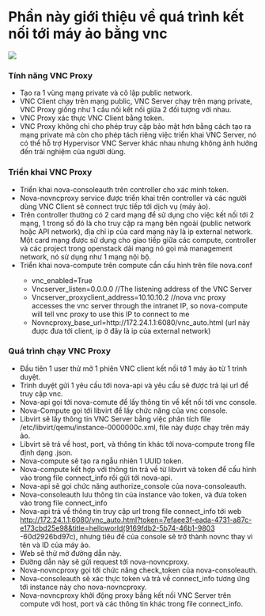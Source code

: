 # Phần này giới thiệu về quá trình kết nối tới máy ảo bằng vnc

<img src="https://i.imgur.com/pAYt8vp.png">

### Tính năng VNC Proxy

- Tạo ra 1 vùng mạng private và cô lập public network.
- VNC Client chạy trên mạng public, VNC Server chạy trên mạng private, VNC Proxy giống như 1 cầu nối kết nối giữa 2 đối tượng với nhau.
- VNC Proxy xác thực VNC Client bằng token.
- VNC Proxy không chỉ cho phép truy cập bảo mật hơn bằng cách tạo ra mạng private mà còn cho phép tách riêng việc triển khai VNC Server, nó có thể hỗ trợ Hypervisor VNC Server khác nhau nhưng không ảnh hưởng đến trải nghiệm của người dùng.

### Triển khai VNC Proxy

- Triển khai nova-consoleauth trên controller cho xác minh token.
- Nova-novncproxy service được triển khai trên controller và các người dùng VNC Client sẽ connect trực tiếp tới dịch vụ (máy ảo).
- Trên controller thường có 2 card mạng để sử dụng cho việc kết nối tới 2 mạng, 1 trong số đó là cho truy cập ra mạng bên ngoài (public network hoặc API network), địa chỉ ip của card mạng này là ip external network. Một card mạng được sử dụng cho giao tiếp giữa các compute, controller và các project trong openstack dải mạng nó gọi mà management network, nó sử dụng như 1 mạng nội bộ.
- Triển khai nova-compute trên compute cần cấu hình trên file nova.conf
<ul>
  <ul>
    <li>vnc_enabled=True</li>
    <li>Vncserver_listen=0.0.0.0 //The listening address of the VNC Server</li>
    <li>Vncserver_proxyclient_address=10.10.10.2 //nova vnc proxy accesses the vnc server through the intranet IP, so nova-compute will tell vnc proxy to use this IP to connect to me</li>
    <li>Novncproxy_base_url=http://172.24.1.1:6080/vnc_auto.html (url này được đưa tới client, ip ở đây là ip của external network)</li>
  </ul>
</ul>

### Quá trình chạy VNC Proxy

- Đầu tiên 1 user thử mở 1 phiên VNC client kết nối tớ 1 máy ảo từ 1 trình duyệt.
- Trình duyệt gửi 1 yêu cầu tới nova-api và yêu cầu sẽ được trả lại url để truy cập vnc.
- Nova-api gọi tới nova-comute để lấy thông tin về kết nối tới vnc console.
- Nova-Compute gọi tới libvirt để lấy chức năng của vnc console.
- Libvirt sẽ lấy thông tin VNC Server bằng việc phân tích file /etc/libvirt/qemu/instance-0000000c.xml, file này được chạy trên máy ảo.
- Libvirt sẽ trả về host, port, và thông tin khác tới nova-compute trong file định dạng .json.
- Nova-compute sẽ tạo ra ngẫu nhiên 1 UUID token.
- Nova-compute kết hợp với thông tin trả về từ libvirt và token để cấu hình vào trong file connect_info rồi gửi tới nova-api.
- Nova-api sẽ gọi chức năng authorize_console của nova-consoleauth.
- Nova-consoleauth lưu thông tin của instance vào token, và đưa token vào trong file connect_info
- Nova-api trả về thông tin truy cập url trong file connect_info tới web http://172.24.1.1:6080/vnc_auto.html?token=7efaee3f-eada-4731-a87c-e173cbd25e98&title=helloworld(9169fdb2-5b74-46b1-9803 -60d2926bd97c), nhưng tiêu đề của console sẽ trở thành novnc thay vì tên và ID của máy ảo.
- Web sẽ thử mở đường dẫn này.
- Đường dẫn này sẽ gửi request tới nova-novncproxy.
- Nova-novncproxy gọi tới chức năng check_token của nova-consoleauth.
- Nova-consoleauth sẽ xác thực token và trả về connect_info tương ứng tới instance này cho nova-novncproxy.
- Nova-novncproxy khởi động proxy bằng kết nối VNC Server trên compute với host, port và các thông tin khác trong file connect_info.
